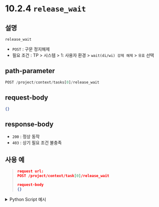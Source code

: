 # 10.2.4 `release_wait`

## 설명

`release_wait`

- `POST` : 구문 정지해제
- 필요 조건 : TP > 시스템 > 1: 사용자 환경 > `wait(di/wi) 강제 해제` > `유효` 선택

## path-parameter

```python
POST /project/context/tasks[0]/release_wait
```

## request-body

```json
{}
```

## response-body

- `200` : 정상 동작
- `403` : 상기 필요 조건 불충족

## 사용 예

<blockquote>

```json
request url:
POST /project/context/task[0]/release_wait

request-body
{}
```

</blockquote>

<details><summary>Python Script 예시</summary>

```python
import requests

def post_release_wait() -> int:
    base_url       = 'http://192.168.1.150:8888'
    path_parameter = '/project/context/tasks[0]/release_wait'
    head           = {'Content-Type': 'application/json; charset=utf-8'}
    body           = {}

    response = requests.post(url = base_url + path_parameter, headers = head, json = body)

    return response.status_code

print(f"response: {post_release_wait()}")
```
```sh
$python test.py
response: 200
```

</details>